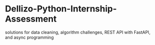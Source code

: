 # Dellizo-Python-Internship-Assessment
 solutions for data cleaning, algorithm challenges, REST API with FastAPI, and async programming
